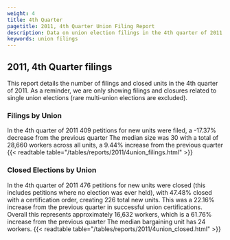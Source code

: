```yaml
---
weight: 4
title: 4th Quarter
pagetitle: 2011, 4th Quarter Union Filing Report
description: Data on union election filings in the 4th quarter of 2011
keywords: union filings
---
```


## 2011, 4th Quarter filings

This report details the number of filings and closed units in the 4th quarter of 2011. As a reminder, we are only showing filings and closures related to single union elections (rare multi-union elections are excluded).

### Filings by Union
In the 4th quarter of 2011 409 petitions for new units were filed, a -17.37% decrease from the previous quarter The median size was 30 with a total of 28,660 workers across all units, a 9.44% increase from the previous quarter
{{< readtable table="/tables/reports/2011/4union_filings.html" >}}

### Closed Elections by Union
In the 4th quarter of 2011 476 petitions for new units were closed (this includes petitions where no election was ever held), with 47.48% closed with a certification order, creating 226 total new units. This was a 22.16% increase from the previous quarter in successful union certifications. Overall this represents approximately 16,632 workers, which is a 61.76% increase from the previous quarter The median bargaining unit has 24 workers.
{{< readtable table="/tables/reports/2011/4union_closed.html" >}}

